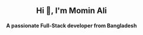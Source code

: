 <h2 align="center">Hi 👋, I'm Momin Ali</h2>
<h4 align="center">A passionate Full-Stack developer from Bangladesh</h4>
